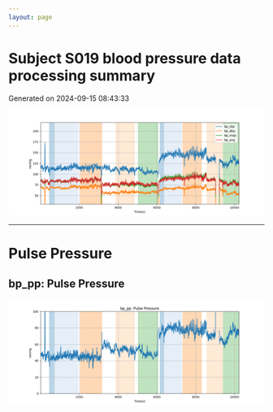 ```yaml
---
layout: page
---
```



# Subject S019 blood pressure data processing summary
Generated on 2024-09-15 08:43:33

![Subject S019 blood pressure data processing summary - Overlay](images/S019_bp_features_overlay.png)

---
# Pulse Pressure

## bp_pp: Pulse Pressure
![bp_pp: Pulse Pressure](images/S019_bp_features_bp_pp.png)
